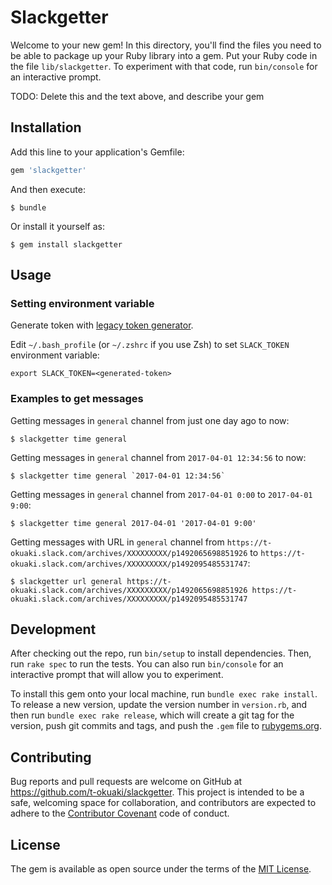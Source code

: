 # Slackgetter

Welcome to your new gem! In this directory, you'll find the files you need to be able to package up your Ruby library into a gem. Put your Ruby code in the file `lib/slackgetter`. To experiment with that code, run `bin/console` for an interactive prompt.

TODO: Delete this and the text above, and describe your gem

## Installation

Add this line to your application's Gemfile:

```ruby
gem 'slackgetter'
```

And then execute:

    $ bundle

Or install it yourself as:

    $ gem install slackgetter

## Usage

### Setting environment variable

Generate token with [legacy token generator](https://api.slack.com/custom-integrations/legacy-tokens).

Edit `~/.bash_profile` (or `~/.zshrc` if you use Zsh) to set `SLACK_TOKEN` environment variable:

```
export SLACK_TOKEN=<generated-token>
```

### Examples to get messages

Getting messages in `general` channel from just one day ago to now:

```
$ slackgetter time general
```

Getting messages in `general` channel from `2017-04-01 12:34:56` to now:

```
$ slackgetter time general `2017-04-01 12:34:56`
```

Getting messages in `general` channel from `2017-04-01 0:00` to `2017-04-01 9:00`:

```
$ slackgetter time general 2017-04-01 '2017-04-01 9:00'
```

Getting messages with URL in `general` channel from `https://t-okuaki.slack.com/archives/XXXXXXXXX/p1492065698851926` to `https://t-okuaki.slack.com/archives/XXXXXXXXX/p1492095485531747`:

```
$ slackgetter url general https://t-okuaki.slack.com/archives/XXXXXXXXX/p1492065698851926 https://t-okuaki.slack.com/archives/XXXXXXXXX/p1492095485531747
```

## Development

After checking out the repo, run `bin/setup` to install dependencies. Then, run `rake spec` to run the tests. You can also run `bin/console` for an interactive prompt that will allow you to experiment.

To install this gem onto your local machine, run `bundle exec rake install`. To release a new version, update the version number in `version.rb`, and then run `bundle exec rake release`, which will create a git tag for the version, push git commits and tags, and push the `.gem` file to [rubygems.org](https://rubygems.org).

## Contributing

Bug reports and pull requests are welcome on GitHub at https://github.com/t-okuaki/slackgetter. This project is intended to be a safe, welcoming space for collaboration, and contributors are expected to adhere to the [Contributor Covenant](http://contributor-covenant.org) code of conduct.


## License

The gem is available as open source under the terms of the [MIT License](http://opensource.org/licenses/MIT).
